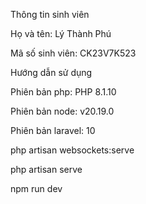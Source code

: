 Thông tin sinh viên

Họ và tên: Lý Thành Phú

Mã số sinh viên: CK23V7K523

Hướng dẫn sử dụng

Phiên bản php: PHP 8.1.10

Phiên bản node: v20.19.0

Phiên bản laravel: 10

php artisan websockets:serve

php artisan serve

npm run dev
